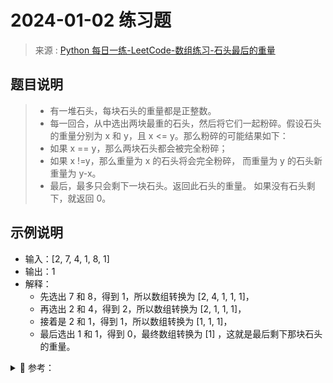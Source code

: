 # 2024-01-02 练习题

> 来源 : [Python 每日一练-LeetCode-数组练习-石头最后的重量](https://www.bilibili.com/video/BV1kw411x7JT/)

## 题目说明

> - 有一堆石头，每块石头的重量都是正整数。
> - 每一回合，从中选出两块最重的石头，然后将它们一起粉碎。假设石头的重量分别为 x 和 y，且 x <= y。那么粉碎的可能结果如下：
> - 如果 x == y，那么两块石头都会被完全粉碎；
> - 如果 x !=y，那么重量为 x 的石头将会完全粉碎， 而重量为 y 的石头新重量为 y-x。
> - 最后，最多只会剩下一块石头。返回此石头的重量。 如果没有石头剩下，就返回 0。

## 示例说明

- 输入：[2, 7, 4, 1, 8, 1]
- 输出：1
- 解释：
  - 先选出 7 和 8，得到 1，所以数组转换为 [2, 4, 1, 1, 1]，
  - 再选出 2 和 4，得到 2，所以数组转换为 [2, 1, 1, 1]，
  - 接着是 2 和 1，得到 1，所以数组转换为 [1, 1, 1]，
  - 最后选出 1 和 1，得到 0，最终数组转换为 [1] ，这就是最后剩下那块石头的重量。

<details>
<summary style="cursor: pointer">🔑 参考：</summary>
<div>

## 分析

- 将所有石头的重量放入最大堆中。每次依次从队列中取出最重的两块石头 a 和 b，必有 a ≥ b。
- 如果 a > b，则将新石头 a-b 放回到最大堆中；
- 如果 a = b，两块石头完全被粉碎，因此不会产生新的石头。
- 重复上述操作，直到剩下的石头少于 2 块。
- 最终可能剩下 1 块石头，该石头的重量即为最大堆中剩下的元素，返回该元素；
- 也可能没有石头剩下，此时最大堆为空，返回 0。

## 参考代码

### Golang 代码实现

```golang
import "fmt"
func main() {
	stones := []int{2, 7, 4, 1, 8, 1}
	fmt.Println("初始数据", stones)

	solution(stones)
}

// 解决方案
func solution(stones []int) {
	sort.Sort(sort.IntSlice(stones))

	times := 0
	for len(stones) > 1 {
		times = times + 1
		// 判断最大的数字 x 与 第2大的数字 y 是否相同
		if stones[len(stones)-1] > stones[len(stones)-2] {
			// 不相同，则第2大的数字变更为 x - y
			stones[len(stones)-2] = stones[len(stones)-1] - stones[len(stones)-2]
			stones = stones[:len(stones)-1]
			// 重新排序
			sort.Sort(sort.IntSlice(stones))
		} else {
			// 如相同，则 2 个数字全都清除
			stones = stones[:len(stones)-2]
		}
	}

	if len(stones) == 0 {
		fmt.Println("最终没有石头剩下")
	} else {
		fmt.Println("最后剩下的石头重量为", stones[0])
	}
}
```

### Python 代码实现

```python
stones = [2, 7, 1, 8, 1]
st = sorted(stones)
while len(st)>1:
	if st[-1]-st[-2] == 0:
		st=st[:-2]
	else:
		st = sorted(st[:-2]+[st[-1]-st[-2]])
if st==[]:
	print("石头全部被粉碎")
else:
	print(f"剩下的石头为{st[0]}")
```

</div>
</details>
